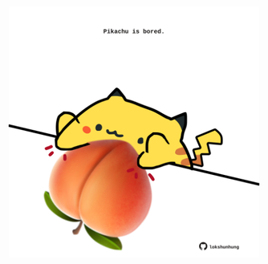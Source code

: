 <!-- built at 20/05/2024, 09:00:49 UTC -->
<p align="center">
  <img width="500" height="500" src="./ReadmeImage.svg">
</p>
